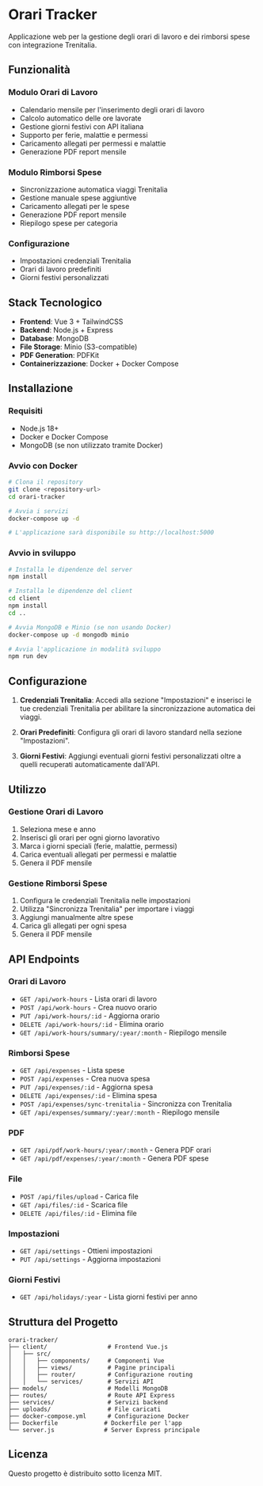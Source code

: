 # Orari Tracker

Applicazione web per la gestione degli orari di lavoro e dei rimborsi spese con integrazione Trenitalia.

## Funzionalità

### Modulo Orari di Lavoro

- Calendario mensile per l'inserimento degli orari di lavoro
- Calcolo automatico delle ore lavorate
- Gestione giorni festivi con API italiana
- Supporto per ferie, malattie e permessi
- Caricamento allegati per permessi e malattie
- Generazione PDF report mensile

### Modulo Rimborsi Spese

- Sincronizzazione automatica viaggi Trenitalia
- Gestione manuale spese aggiuntive
- Caricamento allegati per le spese
- Generazione PDF report mensile
- Riepilogo spese per categoria

### Configurazione

- Impostazioni credenziali Trenitalia
- Orari di lavoro predefiniti
- Giorni festivi personalizzati

## Stack Tecnologico

- **Frontend**: Vue 3 + TailwindCSS
- **Backend**: Node.js + Express
- **Database**: MongoDB
- **File Storage**: Minio (S3-compatible)
- **PDF Generation**: PDFKit
- **Containerizzazione**: Docker + Docker Compose

## Installazione

### Requisiti

- Node.js 18+
- Docker e Docker Compose
- MongoDB (se non utilizzato tramite Docker)

### Avvio con Docker

```bash
# Clona il repository
git clone <repository-url>
cd orari-tracker

# Avvia i servizi
docker-compose up -d

# L'applicazione sarà disponibile su http://localhost:5000
```

### Avvio in sviluppo

```bash
# Installa le dipendenze del server
npm install

# Installa le dipendenze del client
cd client
npm install
cd ..

# Avvia MongoDB e Minio (se non usando Docker)
docker-compose up -d mongodb minio

# Avvia l'applicazione in modalità sviluppo
npm run dev
```

## Configurazione

1. **Credenziali Trenitalia**: Accedi alla sezione "Impostazioni" e inserisci le tue credenziali Trenitalia per abilitare la sincronizzazione automatica dei viaggi.

2. **Orari Predefiniti**: Configura gli orari di lavoro standard nella sezione "Impostazioni".

3. **Giorni Festivi**: Aggiungi eventuali giorni festivi personalizzati oltre a quelli recuperati automaticamente dall'API.

## Utilizzo

### Gestione Orari di Lavoro

1. Seleziona mese e anno
2. Inserisci gli orari per ogni giorno lavorativo
3. Marca i giorni speciali (ferie, malattie, permessi)
4. Carica eventuali allegati per permessi e malattie
5. Genera il PDF mensile

### Gestione Rimborsi Spese

1. Configura le credenziali Trenitalia nelle impostazioni
2. Utilizza "Sincronizza Trenitalia" per importare i viaggi
3. Aggiungi manualmente altre spese
4. Carica gli allegati per ogni spesa
5. Genera il PDF mensile

## API Endpoints

### Orari di Lavoro

- `GET /api/work-hours` - Lista orari di lavoro
- `POST /api/work-hours` - Crea nuovo orario
- `PUT /api/work-hours/:id` - Aggiorna orario
- `DELETE /api/work-hours/:id` - Elimina orario
- `GET /api/work-hours/summary/:year/:month` - Riepilogo mensile

### Rimborsi Spese

- `GET /api/expenses` - Lista spese
- `POST /api/expenses` - Crea nuova spesa
- `PUT /api/expenses/:id` - Aggiorna spesa
- `DELETE /api/expenses/:id` - Elimina spesa
- `POST /api/expenses/sync-trenitalia` - Sincronizza con Trenitalia
- `GET /api/expenses/summary/:year/:month` - Riepilogo mensile

### PDF

- `GET /api/pdf/work-hours/:year/:month` - Genera PDF orari
- `GET /api/pdf/expenses/:year/:month` - Genera PDF spese

### File

- `POST /api/files/upload` - Carica file
- `GET /api/files/:id` - Scarica file
- `DELETE /api/files/:id` - Elimina file

### Impostazioni

- `GET /api/settings` - Ottieni impostazioni
- `PUT /api/settings` - Aggiorna impostazioni

### Giorni Festivi

- `GET /api/holidays/:year` - Lista giorni festivi per anno

## Struttura del Progetto

```
orari-tracker/
├── client/                 # Frontend Vue.js
│   ├── src/
│   │   ├── components/     # Componenti Vue
│   │   ├── views/          # Pagine principali
│   │   ├── router/         # Configurazione routing
│   │   └── services/       # Servizi API
├── models/                 # Modelli MongoDB
├── routes/                 # Route API Express
├── services/               # Servizi backend
├── uploads/                # File caricati
├── docker-compose.yml      # Configurazione Docker
├── Dockerfile             # Dockerfile per l'app
└── server.js              # Server Express principale
```

## Licenza

Questo progetto è distribuito sotto licenza MIT.
